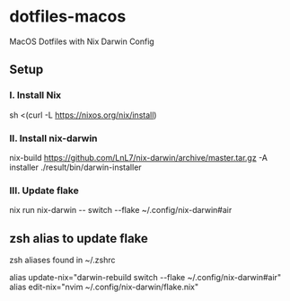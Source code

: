 # dotfiles-macos
MacOS Dotfiles with Nix Darwin Config

## Setup
### I. Install Nix
sh <(curl -L https://nixos.org/nix/install)

### II. Install nix-darwin
nix-build https://github.com/LnL7/nix-darwin/archive/master.tar.gz -A installer
./result/bin/darwin-installer

### III. Update flake
nix run nix-darwin -- switch --flake ~/.config/nix-darwin#air

## zsh alias to update flake
zsh aliases found in ~/.zshrc

alias update-nix="darwin-rebuild switch --flake ~/.config/nix-darwin#air"
alias edit-nix="nvim ~/.config/nix-darwin/flake.nix"
